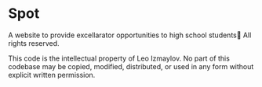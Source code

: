 # Spot
A website to provide excellarator opportunities  to high school students🚀
All rights reserved.

This code is the intellectual property of Leo Izmaylov. No part of this codebase may be copied, modified, distributed, or used in any form without explicit written permission.
